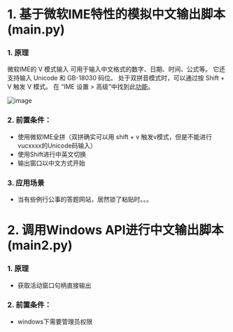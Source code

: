 # 1. 基于微软IME特性的模拟中文输出脚本(main.py)

### 1.  原理
微软IME的 V 模式输入 可用于输入中文格式的数字、日期、时间、公式等。 它还支持输入 Unicode 和 GB-18030 码位。 处于双拼音模式时，可以通过按 Shift + V 触发 V 模式。 在 “IME 设置 > 高级”中找到此[功能](https://support.microsoft.com/zh-cn/windows/microsoft-%E7%AE%80%E4%BD%93%E4%B8%AD%E6%96%87-ime-9b962a3b-2fa4-4f37-811c-b1886320dd72)。

![image](https://github.com/fffnower/---V-/assets/32289652/94cf3af5-7c02-4e30-83cb-c2161ab2d9b1)

### 2. 前置条件：
  - 使用微软IME全拼（双拼确实可以用 shift + v 触发v模式，但是不能进行vucxxxx的Unicode码输入）
  - 使用Shift进行中英文切换
  - 输出窗口以中文方式开始

### 3. 应用场景
  - 当有些例行公事的答题网站，居然锁了粘贴时。。。

# 2. 调用Windows API进行中文输出脚本(main2.py)

### 1.  原理
  - 获取活动窗口句柄直接输出

### 2. 前置条件：
  - windows下需要管理员权限
